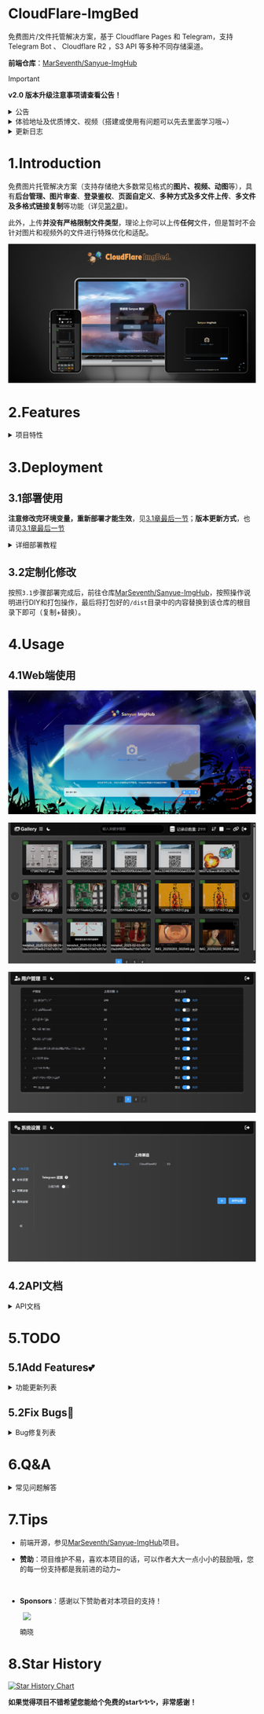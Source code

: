 # CloudFlare-ImgBed

免费图片/文件托管解决方案，基于 Cloudflare Pages 和 Telegram，支持 Telegram Bot 、 Cloudflare R2 ，S3 API 等多种不同存储渠道。

**前端仓库**：[MarSeventh/Sanyue-ImgHub](https://github.com/MarSeventh/Sanyue-ImgHub)

> [!IMPORTANT]
>
> **v2.0 版本升级注意事项请查看公告！**

<details>
    <summary>公告</summary>



## 置顶

部署使用出现问题，请先仔细查阅文档、常见问题解答以及已有issues。
**注意**：本仓库为[Telegraph-Image](https://github.com/cf-pages/Telegraph-Image)项目的重制版，如果你觉得本项目不错，在支持本项目的同时，也请支持原项目。

## 2025.2.6  V2.0 版本升级注意事项

> v2.0 beta 版已发布，相较于 v1.0 版本进行了大量改动和优化，但 beta 版本可能存在潜在不稳定性，若您追求稳定，可选择暂缓更新。
>
> 由于**构建命令发生了变化**，此次更新需要您**手动进行**，请按照以下步骤进行操作：
>
> - 同步fork的仓库至最新版（若已自动同步可忽略）
>
> - 前往 pages 管理页面，进入`设置`->`构建`，编辑`构建配置`，在`构建命令`处填写`npm install`
>
>   ![image-20250206140650497](/static/readme/202502061406685.png)
>
> - 新版本所有设置项已**迁移至 管理端->系统设置 界面**，原则上无需再通过环境变量的方式进行设置，通过系统设置界面进行的设置将**覆盖掉**环境变量中的设置，但为了保证 **Telegram渠道的图片** 能够与旧版本相兼容，**若您之前设置了 Telegram 渠道相关的环境变量，请将其保留！**
>
> - 确保上述设置完成无误后，前往 pages 管理页面，进入`部署`，对最后一次不成功的部署进行`重试操作`

## 关于切换到 Telegram 渠道的通知


> 由于telegraph图床被滥用，该项目上传渠道已切换至Telegram Channel，请**更新至最新版（更新方式见第3.1章最后一节）**，按照文档中的部署要求**设置`TG_BOT_TOKEN`和`TG_CHAT_ID`**，否则将无法正常使用上传功能。
>
> 此外，目前**KV数据库为必须配置**，如果以前未配置请按照文档说明配置。
>
> 出现问题，请先查看第5节常见问题Q&A部分。

</details>

<details>
    <summary>体验地址及优质博文、视频（搭建或使用有问题可以先去里面学习哦~）</summary>


**体验地址**：[CloudFlare ImgBed](https://cfbed.1314883.xyz/)

> 访问码：cfbed

**体验视频**：[CloudFlare免费图床，轻松守护你的每一份精彩！_哔哩哔哩_bilibili](https://www.bilibili.com/video/BV1y3WGe4EGh/?vd_source=da5ecbe595e41089cd1bed95932b8bfd)

**相关教程视频**：

- [利用Cloudflare R2 +Pages搭建在线图床系统，不限空间，不被墙，超级简单，完全免费 (youtube.com)](https://www.youtube.com/watch?v=T8VayuUMOzM)

**相关优质博文（感谢每一位鼎力支持的热心大佬）：**

- [完全免费，图文教程手把手教你使用cloudflare搭建一个无限空间的私人图床 支持身份认证与成人元素鉴定！ - yunsen2025的小窝](https://www.yunsen2025.top/blog-cfpages-syq-imgbed)
- [利用cloudflare pages搭建telegram频道图床 (lepidus.me)](https://blogstr.lepidus.me/post/1725801323700/)
- [搭建基于CloudFlare和Telegram的免费图床教程 - 刘学馆 | Blog (sexy0769.com)](https://blog.sexy0769.com/skill/735.html)
- [CloudFlare+Github，打造属于自己的免费图床 - 大头钉的小小blog (luckyting.top)](https://luckyting.top/index.php/archives/20/)

</details>

<details>
    <summary>更新日志</summary>


## 2025.2.6

**v2.0版本焕新登场**，带来多项新功能和优化，给您焕然一新的用户体验：

💪**更强大**：

- 接入 S3 API 渠道，支持 Cloudflare R2 , Backblaze B2 ，七牛云，又拍云等多个服务商的对象存储服务
- 支持设置多个 Telegram 和 S3 渠道，支持多渠道负载均衡
- 上传文件支持短链接命名方式

✈️**更高效**：

- 全部设置项迁移到管理端系统设置界面，无需进行环境变量的繁琐配置，立即设置立即生效
- 管理端 Gallery 和 用户管理 等页面实现分页读取，提升前端渲染速度，优化使用体验
- 支持禁用、启用渠道，渠道管理自在掌握
- 多个设置项加入提示弹窗，不用到处翻阅文档，设置更踏实

✨**更精致**：

- 全局支持深色模式，根据用户喜好和时间自动切换，凸显满满高级感
- 登陆页面、图库页面、用户管理页面等多个页面细节重新打磨，操作更直观
- 上传页全新 Tab 栏，一拉一合，灵动又便捷
- Logo 焕新，纯手工打造，能力有限，不喜勿喷（
- 支持自定义隐藏页脚，强迫症患者有救啦

## 2024.12.27

Add Features:

- 支持通过环境变量自定义全局默认链接前缀（见3.1.3.6自定义配置接口）
- 管理端支持自定义链接前缀
- 管理端部分页面展示效果优化
- `/upload`API支持返回完整链接（请求时设置`returnFormat`参数，详见API文档）

Fix Bugs:

- 优化上传页面显示效果

## 2024.12.20

Add Features:

- 管理端支持拉黑上传IP（Dashboard->用户管理->允许上传）
- 管理端批量操作支持按照用户选择的顺序进行（[#issue124](https://github.com/MarSeventh/CloudFlare-ImgBed/issues/124)）
- `random`接口优化，减少KV操作次数，增加`content`参数，支持返回指定类型的文件
- 接入CloudFlare Cache API，提升 list 相关接口访问速度
- 正常读取返回图片的CDN缓存时间从1年调整为7天，防止缓存清除不成功的情况下图片长时间内仍可以访问的问题

## 2024.12.14

Add Features:

- 管理端增加批量黑名单、白名单功能

## 2024.12.13

Add Features:

- 优化blockimg、whitelistmode、404等返回状态的缓存策略，尽可能减少回源请求(参考文档`3.1.3.9管理端删除、拉黑等操作优化`进行设置)

## 2024.12.12

Add Features: 

- 后端支持上传失败自动切换其他渠道重试
- 优化404、blockimg、whitelistmode等返回状态的显示样式

## 2024.12.11

Add Features:

- 进行删除、加入白名单、加入黑名单等操作时，自动清除CF CDN缓存，避免延迟生效(参考文档`3.1.3.9管理端删除、拉黑等操作优化`进行设置)

## 2024.12.10

Add Features:

- 文件详情增加文件大小记录

## 2024.12.09

Add Features:

- 开放更多文件格式

Fix Bugs:

- 读取文件响应头增加允许跨域头`access-control-allow-origin: *`

## 2024.12.04

Add Features:

- 支持自定义命名方式（仅原名 or 仅随机前缀 or 默认的随机前缀_原名）
- Telegram Channel渠道上传文件记录机器人和频道数据，便于迁移和备份
- 支持自定义链接前缀

Fix Bugs:

- R2渠道在管理端删除时，存储桶同步删除

## 2024.11.05

Add Features:

- 增加对R2 bucket的支持

## 2024.10.20

Add Features:

- 页脚增加自定义传送门功能

## 2024.09.28

Add Features:

- 上传页面右下角工具栏样式重构，支持上传页自定义压缩（上传前+存储端）
- 增加仅删除上传成功图片、上传失败图片重试

## 2024.09.27

Add Features:

- 上传页面点击链接时，自动复制到剪切板
- 上传设置记忆（上传方式、链接格式等）

Fix Bugs:

- 若未设置密码，无需跳转登录页

## 2024.09.26

Add Features:

- 优化粘贴上传时的文件命名方法

## 2024.09.12

Add Features:

- 增加背景透明度支持自定义

## 2024.09.11

Add Features:

- 支持背景切换时间自定义

## 2024.08.26

Add Features:

- 支持大于5MB的图片上传前自动压缩
- 图床名称和Logo支持自定义
- 网站标题和Icon支持自定义

## 2024.08.23

Add Features:

- 支持URL粘贴上传

## 2024.08.21

Add Features:

- 完善多格式链接展示形式，增加UBB格式链接支持
- 完善登录逻辑，后端增加认证码校验接口

## 2024.07.25

Add Features:

- 增加随机图API

Fix Bugs:

- 修复API上传无法直接展示在后台的问题

## 2024.07.22

Add Features:

- 增加粘贴图片上传功能

## 2024.07.21

Add Features:

- 增加Markdown、HTML等格式链接复制功能
- 上传页面增加管理端入口

</details>

# 1.Introduction

免费图片托管解决方案（支持存储绝大多数常见格式的**图片、视频、动图**等），具有**后台管理、图片审查**、**登录鉴权**、**页面自定义**、**多种方式及多文件上传**、**多文件及多格式链接复制**等功能（详见[第2章](#2.Features))。

此外，上传**并没有严格限制文件类型**，理论上你可以上传**任何**文件，但是暂时不会针对图片和视频外的文件进行特殊优化和适配。

![CloudFlare](static/readme/海报.png)

# 2.Features

<details>
    <summary>项目特性</summary>

- **开源**
  
  - 前端开源（可自行修改、打包使用）
  
- **炫酷的动效（**
  
  - 流畅丝滑的过渡动画~
  - 上传文件实现呼吸灯效果
  - 灵动的操作体验
  
- **人性化上传**
  
  - **覆盖大多数文件格式**：支持绝大多数常见**图片、视频、动图**等，同时也支持其他大多数格式的文件
  
  - **支持多种存储渠道**：支持 **Telegram Bot**, **Cloudflare R2**, **S3**  等多种存储渠道一键切换
  
    > Telegram Bot渠道：上传文件大小限制为20MB，提供客户端和服务端压缩功能
    >
    > Cloudflare R2渠道：上传大小不限，但超过免费额度会扣费，详见[Pricing | Cloudflare R2 docs](https://developers.cloudflare.com/r2/pricing/)
    >
    > ![](static/readme/202411052346701.png)
  
  - **上传方式多样**：支持多种上传方式（**拖拽点击、粘贴**）（Web/API)
  
    > 1. 粘贴上传支持**文件**和**URL**
    > 2. 支持批量上传（不限同时选择文件数量，但为了保证稳定性，同时处于上传状态的文件最多为10个）
    > 3. 上传显示实时上传进度
    > 4. Web和API端上传图片，均可直接展示在管理页面中
    > 5. 过大图片在前端进行压缩，提升上传稳定性和加载性能;支持自定义压缩质量，自定义开启前后端压缩功能
  
- **多样化复制**

  - 支持**整体复制**和**单独复制**（整体复制即将所有链接通过换行串联起来后复制）

    > 1. 支持**MarkDown、HTML、BBCode和原始链接**四种格式复制
    > 2. 上传完成后直观展示四种格式链接

  - 支持设置**自定义链接前缀**，便于接入三方CDN服务

- **支持身份认证、防滥用**
  - 支持Web和API**上传认证**（感谢[hl128k](https://github.com/hl128k)）
  - 支持访问域名限制（感谢[hl128k](https://github.com/hl128k)）
  - 支持上传IP统计，支持禁止指定IP上传
  
- **支持页面自定义**
  - **背景自定义**
  
    > 1. 页面背景支持**单图**、**自定义多图轮播**、**bing随机图轮播**等多种模式
    > 2. 背景透明度、切换时间支持自定义
  
  - **网站信息自定义**
  
    > 1. 自定义图床名称和Logo
    > 2. 自定义网站标题和Icon
    > 3. 页脚传送门自定义
    > 4. 支持页脚隐藏
  
- **一些小功能**
  - 支持**随机图**API，从图床中随机返回一张图片

- **以及原版所有特性**

  > 1.**无限图片储存数量**，你可以上传不限数量的图片
  >
  > 2.无需购买服务器，托管于 Cloudflare 的网络上，当使用量不超过 Cloudflare 的免费额度时，完全免费
  >
  > 3.无需购买域名，可以使用 Cloudflare Pages 提供的`*.pages.dev`的免费二级域名，同时也支持绑定自定义域名
  >
  > 4.支持**图片审查** API，可根据需要开启，开启后不良图片将自动屏蔽，不再加载
  >
  > 5.支持**后台图片管理**，可以对上传的图片进行在线预览，添加白名单，黑名单等操作

</details>


# 3.Deployment

## 3.1部署使用

**注意修改完环境变量，重新部署才能生效**，见[3.1章最后一节](#3.1.4其他操作指南)；**版本更新方式**，也请见[3.1章最后一节](#3.1.4其他操作指南)

<details>
    <summary>详细部署教程</summary>


### 3.1.1前期准备

<details>
    <summary>根据所需开通的渠道进行以下准备</summary>



- 开通**Telegram Bot渠道**：**Telegram的`TG_BOT_TOKEN`和`TG_CHAT_ID`**

  <details>
      <summary>TG_BOT_TOKEN和TG_CHAT_ID的获取方式</summary>


  首先需要拥有一个Telegram账户，然后按照以下步骤获取`TG_BOT_TOKEN`和`TG_CHAT_ID`。

  1. 向[@BotFather](https://t.me/BotFather)发送`/newbot`，按照提示输入bot的备注、用户名等信息。成功创建后获得`TG_BOT_TOKEN`。

     <img src="static/readme/202409071744569.png" style="width: 50%;" />

  2. 创建一个新的频道（Channel），进入新建的频道，选择频道管理，将刚才创建的机器人设为频道管理员。

     <img src="static/readme/202409071758534.png" style="display:inline-block; width:33%"/><img src="static/readme/202409071758796.png" style="display:inline-block; width:32%"/><img src="static/readme/202410291531473.png" style="width:33%;display: inline-block" />

  3. 向[@VersaToolsBot](https://t.me/VersaToolsBot)**转发**一条第2步新建频道中的消息，获取`TG_CHAT_ID`（频道ID）

     <img src="static/readme/202409071751619.png" style="width: 67%;" />

  </details>

- 开通**Cloudflare R2渠道**：新建一个Cloudflare R2存储桶，前提是需要绑定支付方式。

  <details>
      <summary>Cloudflare R2渠道开通方式</summary>
  
  
  1. 前往Cloudflare Dashboard，选择`R2 存储对象`
  
     ![](static/readme/202411052318204.png)
  
  2. 选择`创建存储桶`，名称随意，填完后点击`创建存储桶`即可完成创建
  
     ![](static/readme/202411052319402.png)
  
  3. 根据需求可选操作：如果**需要启用图像审查，需要开启存储桶的公网访问权限**，有两种开启方式，详见下图。无论你选择哪种方式，都需要记下完整的公网访问链接，格式为`https://xxxx.xxx`
  
     ![image-20241105232759131](static/readme/202411052327191.png)
  
  </details>
  
- **S3** API渠道：在服务提供商处，准备`S3_ACCESS_KEY_ID`、`S3_SECRET_ACCESS_KEY`、`S3_BUCKET_NAME`、`S3_ENDPOINT`等必须参数。

</details>

### 3.1.2部署教程

<details>
    <summary>根据自己需求部署在CloudFlare或服务器上</summary>


#### 3.1.2.1部署于Cloudflare

需准备一个**Cloudflare账户**，然后按照以下步骤即可完成部署。

<details>
    <summary>v2.0版本 部署在Cloudflare上的方式</summary>

​    按照以下步骤部署图床在 CloudFlare Pages 上。

1. Fork 本仓库

2. 打开 Cloudflare Dashboard，进入 Pages 管理页面，选择创建项目，选择`连接到 Git 提供程序`

   ![image-20250206153541017](static/readme/202502061535204.png)

3. 按照页面提示输入项目名称，选择需要连接的 git 仓库，点击`开始设置`

4. 填写`项目名称`，构建命令填写`npm install`，点击`保存并部署`

   ![image-20250206182329361](static/readme/202502061823616.png)

5. **绑定KV数据库**：

   - 创建一个新的KV数据库

     > ![](static/readme/202408261035367.png)
     >
     > ![](static/readme/202408261037971.png)

   - 进入项目对应`设置`->`绑定`->`添加`->`KV 命名空间`->`变量名称`，填写`img_url`，`KV命名空间`选择刚才创建好的KV数据库

6. **重试部署**：前往项目管理界面->`部署`->`最新一次部署后面的···`->`重试部署`

7. 根据**所需存储渠道**进行相关设置：

   - `Cloudflare R2`渠道：

     将前面新建的存储桶绑定到项目（和KV绑定地方一样），**名称**为`img_r2`

     > ![](static/readme/202411052323183.png)

     若要启用 R2 渠道的图像审查，请进入 项目管理页面->系统设置->上传设置 处设置 R2 的公开访问链接，值为前面记下的**R2存储桶公网访问链接**

   - `其他渠道`：进入项目管理页面`https://你的域名/systemConfig#upload`，按照页面提示将3.1中获取的渠道参数填写到对应渠道中，保存设置即可

</details>



<details>
    <summary>v1.0版本 部署在Cloudflare上的方式</summary>



依托于CF的强大能力，只需简单几步，即可部署本项目，拥有自己的图床。

1. Fork 本仓库

2. 打开 Cloudflare Dashboard，进入 Pages 管理页面，选择创建项目，选择`连接到 Git 提供程序`

   > ![](static/readme/202407201047300.png)

3. 按照页面提示输入项目名称，选择需要连接的 git 仓库，点击`部署站点`

4. 根据**所需存储渠道**进行相关设置：

   - `Telegram 渠道`：将3.1.1中获取的`TG_BOT_TOKEN`和`TG_CHAT_ID`分别添加到环境变量中，对应**环境变量名为`TG_BOT_TOKEN`和`TG_CHAT_ID`**

   - `Cloudflare R2 渠道`：

     - 将前面新建的存储桶绑定到项目，名称为`img_r2`
     
       > ![](static/readme/202411052323183.png)
     
     - 如果后续要开启**图像审查**，需要设置`R2PublicUrl`环境变量，值为前面记下的**R2存储桶公网访问链接**：
     
       > ![](static/readme/202411052330663.png)
     
   - `S3 渠道`：将前面准备好的`S3_ACCESS_KEY_ID`、`S3_SECRET_ACCESS_KEY`、`S3_BUCKET_NAME`、`S3_ENDPOINT`及其对应值填入环境变量。

3. **绑定KV数据库**：

   - 创建一个新的KV数据库

     > ![](static/readme/202408261035367.png)
     >
     > ![](static/readme/202408261037971.png)

   - 进入项目对应`设置`->`函数`->`KV 命名空间绑定`->`编辑绑定`->`变量名称`，填写`img_url`，KV命名空间选择刚才创建好的KV数据库

3. `重试部署`，此时项目即可正常使用

</details>

#### 3.1.2.2部署于服务器

如果Cloudflare的**有限访问次数**不能满足你的需求，并且你拥有自己的服务器，可以参照[3.1.2.2节](#3.1.2.2部署于服务器)的教程在服务器上模拟Cloudflare的环境，并开放对应的端口访问服务。

注意由于服务器操作系统、硬件版本复杂多样，相关教程**无法确保适合每一位用户**，遇到报错请尽量利用搜索引擎解决，无法解决也可以提issue寻求帮助。

<details>
    <summary>v2.0 部署在服务器上的方式</summary>



1. 安装服务器操作系统对应的`node.js`，经测试`v22.5.1`版本可以正常使用。（安装教程自行search）

2. 切换到项目根目录，运行`npm install`，安装所需依赖。

3. 在项目根目录下新建`wrangler.toml`配置文件，其内容为项目名称，环境变量等。（详情参见官方文档[Configuration - Wrangler (cloudflare.com)](https://developers.cloudflare.com/workers/wrangler/configuration/)）

   > 配置文件样例：
   >
   > ```toml
   > name = "cloudflare-imgbed"
   > compatibility_date = "2024-07-24"
   > ```

4. 在项目根目录下运行`npm run start`，至此，正常情况下项目已经成功部署。项目默认支持通过服务器**本地模拟的R2存储上传**，可通过**管理端系统设置页面**进行其他设置。

   程序默认运行在`8080`端口上，使用`nginx`等服务器反代`127.0.0.1:8080`即可外网访问服务。如需修改端口，可在`package.json`中修改`start`脚本的`port`参数（如下）。

   ```toml
   "scripts": {
       "ci-test": "concurrently --kill-others \"npm start\" \"wait-on http://localhost:8080 && mocha\"",
       "test": "mocha",
       "start": "npx wrangler pages dev ./ --kv \"img_url\" --r2 \"img_r2\" --port 8080 --persist-to ./data"
     }
   ```

   正常启动，控制台输出如下：

   ![202408191829163](static/readme/202408191855625.png)

</details>



<details>
    <summary>v1.0 部署在服务器上的方式</summary>



1. 安装服务器操作系统对应的`node.js`，经测试`v22.5.1`版本可以正常使用。（安装教程自行search）

2. 切换到项目根目录，运行`npm install`，安装所需依赖。

3. 在项目根目录下新建`wrangler.toml`配置文件，其内容为项目名称，环境变量（**包括`TG_BOT_TOKEN`和`TG_CHAT_ID`等参数**）等，可根据后文环境变量配置进行个性化修改。（详情参见官方文档[Configuration - Wrangler (cloudflare.com)](https://developers.cloudflare.com/workers/wrangler/configuration/)）

   > 配置文件样例：
   >
   > ```toml
   > name = "cloudflare-imgbed"
   > compatibility_date = "2024-07-24"
   > 
   > [vars]
   > ModerateContentApiKey = "your_key"
   > AllowRandom = "true"
   > BASIC_USER = "user"
   > BASIC_PASS = "pass"
   > TG_BOT_TOKEN = "your_bot_token"
   > TG_CHAT_ID = "your_bot_id"
   > ```

4. 在项目根目录下运行`npm run start`，至此，正常情况下项目已经成功部署。项目默认支持通过服务器**本地模拟的R2存储上传**。

   程序默认运行在`8080`端口上，使用`nginx`等服务器反代`127.0.0.1:8080`即可外网访问服务。如需修改端口，可在`package.json`中修改`start`脚本的`port`参数（如下）。

   ```toml
   "scripts": {
       "ci-test": "concurrently --kill-others \"npm start\" \"wait-on http://localhost:8080 && mocha\"",
       "test": "mocha",
       "start": "npx wrangler pages dev ./ --kv \"img_url\" --r2 \"img_r2\" --port 8080 --persist-to ./data"
     }
   ```

   正常启动，控制台输出如下：

   ![202408191829163](static/readme/202408191855625.png)
   
   </details>

</details>

### 3.1.3可选配置

<details>
    <summary>v2.0 后台认证、自定义页面、缓存清除等设置</summary>

​    

请前往 管理端->系统设置 界面，按照提示进行设置，如果有不清楚的设置项，可参考下方v1.0版本的设置介绍内容。

</details>



<details>
    <summary>v1.0 后台认证、自定义页面、缓存清除等设置</summary>




#### 3.1.3.1后台管理认证


后台管理页面默认**不设密码**，需按照如下方式**设置认证**：

1. **配置管理员认证**：
   - 项目对应`设置`->`环境变量`->`为生产环境定义变量`->`编辑变量` ，添加`BASIC_USER`作为管理员用户名，`BASIC_PASS`作为管理员登录密码

2. **重新部署项目**：

   - 进入项目对应`部署`->`所有部署`，选择最新的一个，点击后面更多按钮（`···`），选择`重试部署`

   - 部署完成后，访问`http(s)://你的域名/dashboard`即可进入后台管理页面

#### 3.1.3.2图片审查


支持成人内容审查和自动屏蔽，开启步骤如下：

- 前往https://moderatecontent.com/ 注册并获得一个免费的用于审查图像内容的 API key
- 打开 Cloudflare Pages 项目的管理页面，依次点击`设置`，`环境变量`，`添加环境变量`
- 添加一个`变量名称`为`ModerateContentApiKey`，`值`为第一步获得的`API key`，点击`保存`即可

#### 3.1.3.3Web和API上传认证


环境变量增加认证码`AUTH_CODE`，值为你想要设置的认证码。

Web端在登录页面输入你的**认证码**即可登录使用；API端需要在上传链接中后缀`authCode`参数，详见[API文档](#4.2.1上传API)。

#### 3.1.3.4访问域名限制

环境变量增加`ALLOWED_DOMAINS`，多个允许的域名用英文`,`分割，如：`域名.xyz,域名.cloudns.be,域名.pp.ua`

#### 3.1.3.5白名单模式

环境变量增加`WhiteList_Mode`，设置为`true`即可开启白名单模式，仅设置为白名单的图片可被访问。

#### 3.1.3.6自定义配置接口

<details>
    <summary>设置方式</summary>

环境变量增加`USER_CONFIG`，JSON格式（设置时类型选`text`即可），具体字段用途及内容规范见下表。

| 字段名        | 用途                 | 类型          | 内容规范                                                     |
| ------------- | -------------------- | ------------- | ------------------------------------------------------------ |
| loginBkImg    | 自定义登录页面背景   | 列表/字符串   | 1、当字段类型为`列表`时，列表中元素为需要添加到轮播列表中的图片链接（列表中只有一张图时即为固定背景），形如`["1.jpg","2.jpg"]`<br />2、当字段类型为`字符串`时，目前**仅支持**字符串值为`bing`，设置为该值时启用bing随机图片轮播模式。 |
| uploadBkImg   | 自定义上传页面背景   | 列表/字符串   | 同上                                                         |
| bkInterval    | 轮播背景切换时间间隔 | 正整数        | 设置为背景图的轮播时间，默认`3000`，单位`ms`。<br />例如你希望10s切换一次，设置为`10000`即可。 |
| bkOpacity     | 背景图透明度         | (0,1]的浮点数 | 展示的背景图透明度，默认为`1`。<br />如果你觉得显示效果不佳，可以自定义，如`0.8` |
| ownerName     | 页内图床名称         | 字符串        | 只支持`字符串`类型，设置为你自定义的图床名称（默认为`Sanyue`） |
| logoUrl       | 页内图床Logo         | 字符串        | 只支持`字符串`类型，设置为你自定义的图床Logo链接             |
| siteTitle     | 网站标题             | 字符串        | 只支持`字符串`类型，设置为你自定义的网站标题                 |
| siteIcon      | 网站图标             | 字符串        | 只支持`字符串`类型，设置为你自定义的网站图标链接             |
| footerLink    | 页脚传送门链接       | 字符串        | 只支持`字符串`类型，设置为你自定义的传送地址（如个人博客链接） |
| disableFooter | 禁用页脚             | boolean       | 支持`boolean`类型，设为`true`时禁用页脚，默认`false`         |
| urlPrefix     | 全局默认链接前缀     | 字符串        | 只支持`字符串`类型，设置为自定义的全局默认链接前缀，该前缀会覆盖原始默认前缀，但不会覆盖用户自定义的链接前缀 |

> 整体示例：
>
> ```json
> 轮播模式：
> {
> "uploadBkImg": ["https://imgbed.sanyue.site/file/6910f0b5e65ed462c1362.jpg","https://imgbed.sanyue.site/file/a73c97a1e8149114dc750.jpg"],
> "loginBkImg":["https://imgbed.sanyue.site/file/ef803977f35a4ef4c03c2.jpg","https://imgbed.sanyue.site/file/0dbd5add3605a0b2e8994.jpg"],
> "ownerName": "Sanyue",
> "logoUrl": "https://demo-cloudflare-imgbed.pages.dev/random?type=img"
> }
> bing随机图模式：
> {
> "uploadBkImg": "bing",
> "loginBkImg": "bing"
> }
> ```

</details>

#### 3.1.3.7远端遥测

便于开发者进行bug的捕捉和定位，但是**过程中可能收集到访问链接、域名等信息**，如您不愿意泄露类似信息给项目开发者，可在环境变量中添加`disable_telemetry`为`true`来退出遥测。

#### 3.1.3.8随机图API

设置`AllowRandom`环境变量，值为`true`，以从图床中随机获取一张图片，详见[API文档](#4.2.2随机图API)。

#### 3.1.3.9管理端删除、拉黑等操作优化（缓存删除）

正常情况下，因为CloudFlare CDN缓存的存在，在管理端进行删除、拉黑、加白名单等操作不会立即生效，需要等到缓存过期才能生效。

**为了让操作立即生效**，请添加`CF_ZONE_ID`、`CF_EMAIL`、`CF_API_KEY`环境变量，获取方式如下：

<details>
    <summary>操作详情</summary>

`CF_ZONE_ID`:

![image-20241211123633692](static/readme/20241211123633692.png)

`CF_EMAIL`:即登录CloudFlare账号的邮箱

`CF_API_KEY`:

![image-20241211140019607](static/readme/202412111400766.png)

</details>

##### </details>

### 3.1.4其他操作指南

<details>
    <summary>环境变量修改、程序更新等教程</summary>

1. **修改环境变量方式**：


![](static/readme/202408261040233.png)

**修改环境变量后需要重新部署才能生效！**

![](static/readme/202408261041507.png)

2. **程序更新方式**：


去到 Github 你之前 fork 过的仓库依次选择`Sync fork`->`Update branch`即可，稍等一会，Cloudflare Pages 检测到仓库更新之后便会自动部署最新代码。

如果有新的环境变量需要添加，请根据文档要求进行添加，然后重试部署。

![](static/readme/202409161736365.png)

</details>

</details>

## 3.2定制化修改

按照`3.1`步骤部署完成后，前往仓库[MarSeventh/Sanyue-ImgHub](https://github.com/MarSeventh/Sanyue-ImgHub?tab=readme-ov-file)，按照操作说明进行DIY和打包操作，最后将打包好的`/dist`目录中的内容替换到该仓库的根目录下即可（复制+替换）。

# 4.Usage

## 4.1Web端使用

![](static/readme/202412092301397.png)

![image-20250206155746495](static/readme/202502061557221.png)

![image-20250206155901631](static/readme/202502061559473.png)

![image-20250206155825926](static/readme/202502061558281.png)

## 4.2API文档

<details>
    <summary>API文档</summary>

### 4.2.1上传API

| 接口名称     | /upload                                                      |
| ------------ | ------------------------------------------------------------ |
| **接口功能** | 上传图片或视频                                               |
| **请求方法** | POST                                                         |
| **请求参数** | **Query参数**：<br />`authCode`: string类型，即为你设置的认证码<br />`serverCompress`: boolean类型，表示是否开启服务端压缩（仅针对图片文件、Telegram上传渠道生效，默认为`true`）<br />`uploadChannel`: string类型，取值为`telegram`和`cfr2`，分别代表telegram bot渠道和Cloudflare R2渠道，默认为`telegram` 渠道<br />`autoRetry`: boolean类型，表示是否开启上传失败自动切换渠道重试，默认开启<br />`uploadNameType`: string类型，表示文件命名方式，可选值为`[default, index, origin, short]`，分别代表默认`前缀_原名`命名、`仅前缀`命名、`仅原名`命名和`短链接`命名法，默认为`default`<br />`returnFormat`:string类型，表示返回链接格式，可选值为`[default, full]`，分别代表默认的`/file/id`格式、完整链接格式<br />**Body参数(application/form-data)**：<br />`file`: file类型，你要上传的文件 |
| **返回响应** | `data[0].src`为获得的图片链接（注意不包含域名，需要自己添加） |

> **请求示例**：
>
> ```bash
> curl --location --request POST 'https://your.domain/upload?authCode=your_authCode' \
> 
> --header 'User-Agent: Apifox/1.0.0 (https://apifox.com)' \
> 
> --form 'file=@"D:\\杂文件\\壁纸\\genshin109.jpg"'
> ```
>
> **响应示例**：
>
> ```json
> [
>  {
>      "src": "/file/738a8aaacf4d88d1590f9.jpg"
>  }
> ]
> ```

### 4.2.2随机图API


| 接口名称     | /random                                                      |
| ------------ | ------------------------------------------------------------ |
| **接口功能** | 从图床中随机返回一张图片的链接（注意会消耗列出次数）         |
| **前置条件** | 设置`AllowRandom`环境变量，值为`true`                        |
| **请求方法** | GET                                                          |
| **请求参数** | **Query参数**：<br />`content`:返回的文件类型，可选值有`[image, video]`，多个使用`,`分隔，默认为`image`<br />`type`: 设为`img`时直接返回图片（此时form不生效）；设为`url`时返回完整url链接；默认返回随机图的文件路径。<br />`form`: 设为`text`时直接返回文本，默认返回json格式内容。 |
| **响应格式** | 1、当`type`为`img`时：<br />返回格式为`image/jpeg`<br />2、当`type`为其他值时：<br />当`form`不是`text`时，返回JSON格式内容，`data.url`为返回的链接/文件路径。<br />否则，直接返回链接/文件路径。 |

> **请求示例**：
>
> ```bash
> curl --location --request GET 'https://your.domain/random' \
> --header 'User-Agent: Apifox/1.0.0 (https://apifox.com)'
> ```
>
> **响应示例**：
>
> ```json
> {
>  "url": "/file/4fab4d423d039b4665a27.jpg"
> }
> ```

</details>

# 5.TODO

## 5.1Add Features💕

<details>
    <summary>功能更新列表</summary>


1. :white_check_mark: ~~增加粘贴图片上传功能~~（2024.7.22已完成）
2. :white_check_mark:~~增加markdown、html等格式链接复制功能~~（2024.7.21已完成）
3. :white_check_mark:~~上传页面增加管理端入口~~（2024.7.21已完成）
4. :memo:增加用户个性化配置接口
   - ~~登录页面和上传页面背景图自定义~~（2024.8.25已完成）
   - ~~图床名称和Logo自定义~~（2024.8.26已完成）
   - ~~网站标题和Icon自定义~~（2024.8.26已完成）
   - ~~背景切换时间自定义~~（2024.9.11已完成）
   - ~~背景透明度支持自定义~~（2024.9.12已完成）
   - ~~页脚自定义传送门~~（2024.10.20已完成）
   - ~~全局自定义链接前缀~~（2024.12.27已完成）
   - ~~可隐藏页脚~~（2025.2.4已完成）
5. :white_check_mark:~~增加随机图API~~（2024.7.25已完成）
6. :white_check_mark:~~完善多格式链接展示形式，增加ubb格式链接支持~~（2024.8.21已完成）
7. :white_check_mark:~~完善登录逻辑，后端增加认证码校验接口~~（2024.8.21已完成）
8. :white_check_mark:~~支持URL粘贴上传~~（2024.8.23已完成）
9. :white_check_mark:~~支持大于5MB的图片上传前自动压缩~~（2024.8.26已完成）
10. :white_check_mark:~~上传页面右下角工具栏样式重构，支持上传页自定义压缩（上传前+存储端）~~（2024.9.28已完成）
11. :white_check_mark:~~重构管理端，认证+显示效果优化，增加图片详情页~~（2024.12.20已完成）
12. :white_check_mark:~~管理端增加访问量统计，IP记录、IP黑名单、上传IP黑名单等~~（2024.12.20已支持上传ip黑名单，访问记录由于对KV读写消耗太大，暂时搁置）
13. :white_check_mark:~~上传页面点击链接，自动复制到剪切板~~(2024.9.27已完成)
14. :white_check_mark:~~上传设置记忆（上传方式、链接格式等）~~（2024.9.27已完成，**两种上传方式合并**）
15. :white_check_mark:~~若未设置密码，无需跳转进入登录页~~（2024.9.27已完成）
16. :white_check_mark:~~增加仅删除上传成功图片、上传失败图片重试~~（2024.9.28已完成）
17. :white_check_mark:~~优化粘贴上传时文件命名方法~~（2024.9.26已完成）
18. :white_check_mark:~~增加对R2 bucket的支持~~（2024.11.5已完成）
19. :white_check_mark:~~管理端增加批量黑名单、白名单功能~~（2024.12.14已完成）
20. :white_check_mark:~~Telegram Channel渠道上传文件记录机器人和频道数据，便于迁移和备份~~（2024.12.4已完成）
21. :white_check_mark:~~支持自定义命名方式（仅原名 or 仅随机前缀 or 默认的随机前缀\_原名）~~（2024.12.4已完成）
22. :white_check_mark:~~支持上传失败自动切换其他渠道尝试~~（2024.12.12已完成）
23. :white_check_mark:~~后端list接口实现分页功能~~（2024.2.5已完成）
24. :white_check_mark:~~支持自定义链接前缀~~（2024.12.4已完成）
25. :memo:对接alist，或实现webdav（评估中）
26. :white_check_mark:~~文件详情增加文件大小记录~~（2024.12.10已完成）
27. :white_check_mark:~~支持管理员自定义全局默认链接前缀~~（2025.2.1已完成）
28. :white_check_mark:~~开放更多文件格式~~（2024.12.9已完成）
29. :white_check_mark:~~进行删除、加入白名单、加入黑名单等操作时，自动清除CF CDN缓存，避免延迟生效~~（2024.12.11已完成）
30. :white_check_mark:~~管理端批量选择时，记录用户选择的顺序~~（2024.12.20已完成）
31. :memo:上传图片支持自定义上传路径，支持相册功能（评估中）
32. :white_check_mark:~~支持多个 Telegram Bot Token 负载均衡~~（2025.2.4已完成）
33. :white_check_mark:~~管理端提供详细的设置信息和设置方式引导~~（2025.2.5已完成）
34. :white_check_mark:~~Logo焕新、登录页面优化、设置提示项等多项展示效果优化~~（2025.2.2已完成）
35. :white_check_mark:~~接入S3 API渠道~~（2024.2.3已完成）
36. :white_check_mark:~~支持短链接命名方式~~（2025.2.1已完成）
37. :white_check_mark:~~支持深色模式~~（2025.1.11已完成）
38. :hourglass_flowing_sand:支持KV备份恢复功能
39. :white_check_mark:~~页脚可自定义隐藏~~（2025.2.4已完成）
40. :hourglass_flowing_sand:搜索功能增强

</details>

## 5.2Fix Bugs👻

<details>
    <summary>Bug修复列表</summary>


1. :white_check_mark:~~修复API上传无法直接展示在后台的问题~~（2024.7.25已修复）
1. :white_check_mark:~~由于telegra.ph关闭上传，迁移至TG频道上传~~（2024.9.7已修复）
1. :white_check_mark:~~修复未设管理员认证时管理端无限刷新的问题~~（2024.9.9已修复）
1. :white_check_mark:~~修复部分视频无法预览播放的问题~~（经测试，暂定为文件自身存在问题，暂无法修复）
1. :hourglass_flowing_sand:增加新的图片审查渠道
1. :white_check_mark:~~R2渠道在管理端删除时，存储桶同步删除~~（2024.12.4已修复）
1. :white_check_mark:~~读取文件响应头增加允许跨域头`access-control-allow-origin: *`~~（2024.12.9已修复）
1. :white_check_mark:~~上传界面加入访问限制白名单~~（2024.12.11已修复）

</details>

# 6.Q&A

<details>
    <summary>常见问题解答</summary>

## 6.1未设置`ALLOWED_DOMAINS`，但无法跨域访问？

- 请检查你的cloudflare防火墙设置（例如hotlink保护是否开启）
- 参见[Issue #8](https://github.com/MarSeventh/CloudFlare-ImgBed/issues/8)

## 6.2如何通过PicGo上传？

- PicGo插件设置中搜索`web-uploader`，安装可自定义前缀的版本，如图：

  ![](static/readme/202408231141491.png)

- 打开`图床设置`->`自定义Web图床`->`Default`，然后按照下图方式配置，注意API地址和自定义图片URL前缀按照自己的域名进行修改。（**如果设置了`AUTH_CODE`，一定以`?authCode=your_authCode`的方式添加到API地址后面**）：

  ![](static/readme/202408261959174.png)

- 设置完成，确定即可使用PicGo上传到自建的图床。

## 6.3上传失败怎么办？

- 是否正确配置`TG_BOT_TOKEN`、`TG_CHAT_ID`等环境变量
- 是否给机器人管理员配置**足够的权限**
- 是否**正确绑定KV数据库**
- 是否更新至**最新版**
- 前往issues寻找相似问题

## 6.4`TG_CHAT_ID`前面有没有`-`

- 注意看图，前面有`-`

## 6.5进入后台页面加载不出记录或图片

- 网络问题，尝试刷新页面

## 6.6后台进行删除、拉黑等操作时不能立即生效

- 与CDN缓存有关
- 详见[[重要\]关于CDN缓存的说明（删除、拉黑等操作延迟生效解决方案） · Issue #123 · MarSeventh/CloudFlare-ImgBed (github.com)](https://github.com/MarSeventh/CloudFlare-ImgBed/issues/123)

</details>

# 7.Tips

- 前端开源，参见[MarSeventh/Sanyue-ImgHub](https://github.com/MarSeventh/Sanyue-ImgHub)项目。

- **赞助**：项目维护不易，喜欢本项目的话，可以作者大大一点小小的鼓励哦，您的每一份支持都是我前进的动力\~ 

  <a href="https://afdian.com/a/marseventh"><img width="200" src="https://pic1.afdiancdn.com/static/img/welcome/button-sponsorme.png" alt=""></a>
  
- **Sponsors**：感谢以下赞助者对本项目的支持！

  <div style="display: flex; flex-wrap: wrap;">
    <div style="margin-right: 20px; text-align: center;">
      <img src="https://pic1.afdiancdn.com/user/e8af1436138e11ed945852540025c377/avatar/59db0533d82e4198f59e63df63a1917f_w640_h640_s114.jpeg?imageView2/1/w/240/h/240" width="100"/>
      <div style="margin-top: 10px;">暔晓</div>
    </div>
  </div>

# 8.Star History

[![Star History Chart](https://api.star-history.com/svg?repos=MarSeventh/CloudFlare-ImgBed,MarSeventh/Sanyue-ImgHub&type=Date)](https://star-history.com/#MarSeventh/CloudFlare-ImgBed&MarSeventh/Sanyue-ImgHub&Date)

**如果觉得项目不错希望您能给个免费的star✨✨✨，非常感谢！**
